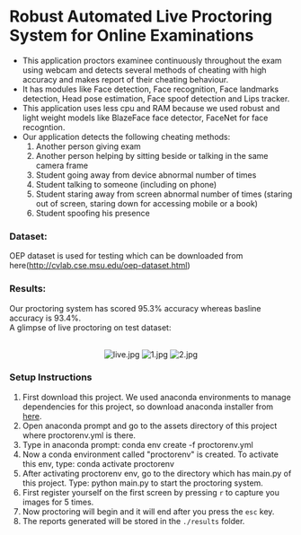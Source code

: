 # Robust Automated Live Proctoring System for Online Examinations

- This application proctors examinee continuously throughout the exam using webcam and detects several methods of cheating with high accuracy and makes report of their cheating behaviour. 
- It has modules like Face detection, Face recognition, Face landmarks detection, Head pose estimation, Face spoof detection and Lips tracker.
- This application uses less cpu and RAM because we used robust and light weight models like BlazeFace face detector, FaceNet for face recogntion.
- Our application detects the following cheating methods:
  1. Another person giving exam
  2. Another person helping by sitting beside or talking in the same camera frame
  3. Student going away from device abnormal number of times
  4. Student talking to someone (including on phone)
  5. Student staring away from screen abnormal number of times (staring out of screen, staring down for accessing mobile or a book)
  6. Student spoofing his presence

### Dataset: 
OEP dataset is used for testing which can be downloaded from here(http://cvlab.cse.msu.edu/oep-dataset.html)

### Results:
Our proctoring system has scored 95.3% accuracy whereas basline accuracy is 93.4%.
<br>A glimpse of live proctoring on test dataset:<br><br>
<p align="center">
  <img src="./assets/live.png" alt="live.jpg">
  <img src="./assets/1.jpg" alt="1.jpg">
  <img src="./assets/2.jpg" alt="2.jpg">
</p>


### Setup Instructions
1. First download this project. We used anaconda environments to manage dependencies for this project, so download anaconda installer from <a href="https://www.anaconda.com/products/individual#Downloads">here</a>.</li>
2. Open anaconda prompt and go to the assets directory of this project where proctorenv.yml is there.
3. Type in anaconda prompt: conda env create -f proctorenv.yml
4. Now a conda environment called "proctorenv" is created. To activate this env, type: conda activate proctorenv
5. After activating proctorenv env, go to the directory which has main.py of this project. Type: python main.py to start the proctoring system.
6. First register yourself on the first screen by pressing `r` to capture you images for 5 times.
7. Now proctoring will begin and it will end after you press the `esc` key.
8. The reports generated will be stored in the `./results` folder.
